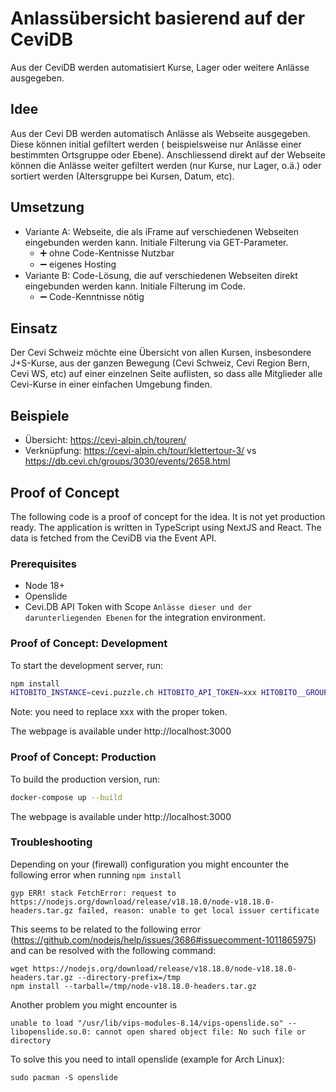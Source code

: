 # Anlassübersicht basierend auf der CeviDB

Aus der CeviDB werden automatisiert Kurse, Lager oder weitere Anlässe ausgegeben.

## Idee

Aus der Cevi DB werden automatisch Anlässe als Webseite ausgegeben. Diese können initial gefiltert werden (
beispielsweise nur Anlässe einer bestimmten Ortsgruppe oder Ebene). Anschliessend direkt auf der Webseite können die
Anlässe weiter gefiltert werden (nur Kurse, nur Lager, o.ä.) oder sortiert werden (Altersgruppe bei Kursen, Datum, etc).

## Umsetzung

- Variante A: Webseite, die als iFrame auf verschiedenen Webseiten eingebunden werden kann. Initiale Filterung via
  GET-Parameter.
    - ➕ ohne Code-Kentnisse Nutzbar
    - ➖ eigenes Hosting
- Variante B: Code-Lösung, die auf verschiedenen Webseiten direkt eingebunden werden kann. Initiale Filterung im Code.
    - ➖ Code-Kenntnisse nötig

## Einsatz

Der Cevi Schweiz möchte eine Übersicht von allen Kursen, insbesondere J+S-Kurse, aus der ganzen Bewegung (Cevi Schweiz,
Cevi Region Bern, Cevi WS, etc) auf einer einzelnen Seite auflisten, so dass alle Mitglieder alle Cevi-Kurse in einer
einfachen Umgebung finden.

## Beispiele

- Übersicht: https://cevi-alpin.ch/touren/
- Verknüpfung: https://cevi-alpin.ch/tour/klettertour-3/ vs https://db.cevi.ch/groups/3030/events/2658.html

## Proof of Concept

The following code is a proof of concept for the idea. It is not yet production ready.
The application is written in TypeScript using NextJS and React. The data is fetched from the CeviDB via the Event API.

### Prerequisites

  * Node 18+
  * Openslide
  * Cevi.DB API Token with Scope `Anlässe dieser und der darunterliegenden Ebenen` for the integration environment.

### Proof of Concept: Development

To start the development server, run:

```bash
npm install
HITOBITO_INSTANCE=cevi.puzzle.ch HITOBITO_API_TOKEN=xxx HITOBITO__GROUP_ID=1 npm run dev
```

Note: you need to replace xxx with the proper token.

The webpage is available under http://localhost:3000

### Proof of Concept: Production

To build the production version, run:

```bash
docker-compose up --build
```

The webpage is available under http://localhost:3000

### Troubleshooting

Depending on your (firewall) configuration you might encounter the following error when running ```npm install```
```
gyp ERR! stack FetchError: request to https://nodejs.org/download/release/v18.18.0/node-v18.18.0-headers.tar.gz failed, reason: unable to get local issuer certificate
```

This seems to be related to the following error (https://github.com/nodejs/help/issues/3686#issuecomment-1011865975) and can be resolved with the following command:
```
wget https://nodejs.org/download/release/v18.18.0/node-v18.18.0-headers.tar.gz --directory-prefix=/tmp
npm install --tarball=/tmp/node-v18.18.0-headers.tar.gz
```

Another problem you might encounter is
```
unable to load "/usr/lib/vips-modules-8.14/vips-openslide.so" -- libopenslide.so.0: cannot open shared object file: No such file or directory
```

To solve this you need to intall openslide (example for Arch Linux):
```
sudo pacman -S openslide
```
